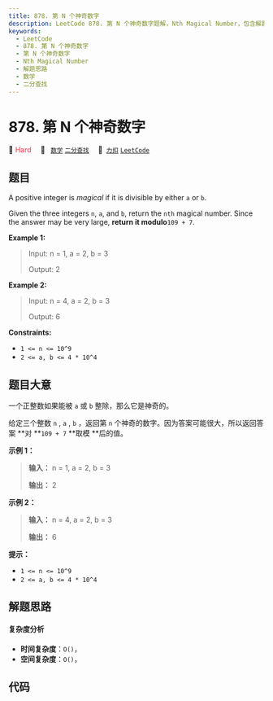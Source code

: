 ```yaml
---
title: 878. 第 N 个神奇数字
description: LeetCode 878. 第 N 个神奇数字题解，Nth Magical Number，包含解题思路、复杂度分析以及完整的 JavaScript 代码实现。
keywords:
  - LeetCode
  - 878. 第 N 个神奇数字
  - 第 N 个神奇数字
  - Nth Magical Number
  - 解题思路
  - 数学
  - 二分查找
---
```


# 878. 第 N 个神奇数字

🔴 <font color=#ff334b>Hard</font>&emsp; 🔖&ensp; [`数学`](/tag/math.md) [`二分查找`](/tag/binary-search.md)&emsp; 🔗&ensp;[`力扣`](https://leetcode.cn/problems/nth-magical-number) [`LeetCode`](https://leetcode.com/problems/nth-magical-number)

## 题目

A positive integer is _magical_ if it is divisible by either `a` or `b`.

Given the three integers `n`, `a`, and `b`, return the `nth` magical number.
Since the answer may be very large, **return it modulo**`109 + 7`.



**Example 1:**

> Input: n = 1, a = 2, b = 3
> 
> Output: 2

**Example 2:**

> Input: n = 4, a = 2, b = 3
> 
> Output: 6

**Constraints:**

  * `1 <= n <= 10^9`
  * `2 <= a, b <= 4 * 10^4`


## 题目大意

一个正整数如果能被 `a` 或 `b` 整除，那么它是神奇的。

给定三个整数 `n` , `a` , `b` ，返回第 `n` 个神奇的数字。因为答案可能很大，所以返回答案 **对  **`109 + 7` **取模
**后的值。



**示例 1：**

> 
> 
> 
> 
> 
> **输入：** n = 1, a = 2, b = 3
> 
> **输出：** 2
> 
> 

**示例  2：**

> 
> 
> 
> 
> 
> **输入：** n = 4, a = 2, b = 3
> 
> **输出：** 6
> 
> 



**提示：**

  * `1 <= n <= 10^9`
  * `2 <= a, b <= 4 * 10^4`




## 解题思路

#### 复杂度分析

- **时间复杂度**：`O()`，
- **空间复杂度**：`O()`，

## 代码

```javascript

```